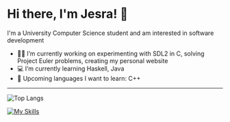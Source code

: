 # Hi there, I'm Jesra! 👋

I'm a University Computer Science student and am interested in software development

- 👩‍💻 I’m currently working on experimenting with SDL2 in C, solving Project Euler problems, creating my personal website 
- 💻 I’m currently learning Haskell, Java
- 🔨 Upcoming languages I want to learn: C++

<hr>

![Top Langs](https://github-readme-stats.vercel.app/api/top-langs/?username=JesraAli&layout=compact)

[![My Skills](https://skillicons.dev/icons?i=haskell,c,java,vscode,html,css&theme=dark)](https://skillicons.dev)

